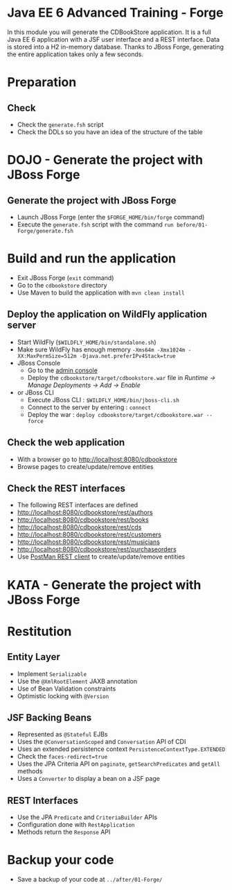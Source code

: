 # Java EE 6 Advanced Training - Forge

In this module you will generate the CDBookStore application. It is a full Java EE 6 application with a JSF user interface and a REST interface. Data is stored into a H2 in-memory database. Thanks to JBoss Forge, generating the entire application takes only a few seconds. 

# Preparation

## Check

* Check the `generate.fsh` script
* Check the DDLs so you have an idea of the structure of the table

# DOJO - Generate the project with JBoss Forge

## Generate the project with JBoss Forge

* Launch JBoss Forge (enter the `$FORGE_HOME/bin/forge` command)
* Execute the `generate.fsh` script with the command `run before/01-Forge/generate.fsh` 

# Build and run the application

* Exit JBoss Forge (`exit` command)
* Go to the `cdbookstore` directory
* Use Maven to build the application with `mvn clean install`

## Deploy the application on WildFly application server

* Start WildFly (`$WILDFLY_HOME/bin/standalone.sh`)
* Make sure WildFly has enough memory `-Xms64m -Xmx1024m -XX:MaxPermSize=512m -Djava.net.preferIPv4Stack=true`
* JBoss Console
	* Go to the [admin console](http://localhost:9990/)
	* Deploy the `cdbookstore/target/cdbookstore.war` file in _Runtime -> Manage Deployments -> Add -> Enable_
* or JBoss CLI
	* Execute JBoss CLI : `$WILDFLY_HOME/bin/jboss-cli.sh`
	* Connect to the server by entering : `connect` 
	* Deploy the war : `deploy cdbookstore/target/cdbookstore.war --force`  

## Check the web application

* With a browser go to [http://localhost:8080/cdbookstore]()
* Browse pages to create/update/remove entities

## Check the REST interfaces

* The following REST interfaces are defined
* [http://localhost:8080/cdbookstore/rest/authors]()
* [http://localhost:8080/cdbookstore/rest/books]()
* [http://localhost:8080/cdbookstore/rest/cds]()
* [http://localhost:8080/cdbookstore/rest/customers]()
* [http://localhost:8080/cdbookstore/rest/musicians]()
* [http://localhost:8080/cdbookstore/rest/purchaseorders]()
* Use [PostMan REST client](https://chrome.google.com/webstore/detail/postman-rest-client/fdmmgilgnpjigdojojpjoooidkmcomcm) to create/update/remove entities

# KATA - Generate the project with JBoss Forge

# Restitution

## Entity Layer

* Implement `Serializable` 
* Use the `@XmlRootElement` JAXB annotation
* Use of Bean Validation constraints
* Optimistic locking with `@Version` 

## JSF Backing Beans

* Represented as `@Stateful` EJBs
* Uses the `@ConversationScoped` and `Conversation` API of CDI
* Uses an extended persistence context `PersistenceContextType.EXTENDED`
* Check the `faces-redirect=true`
* Uses the JPA Criteria API on `paginate`, `getSearchPredicates` and `getAll` methods
* Uses a `Converter` to display a bean on a JSF page

## REST Interfaces

* Use the JPA `Predicate` and `CriteriaBuilder` APIs
* Configuration done with `RestApplication`
* Methods return the `Response` API

# Backup your code

* Save a backup of your code at `../after/01-Forge/`
